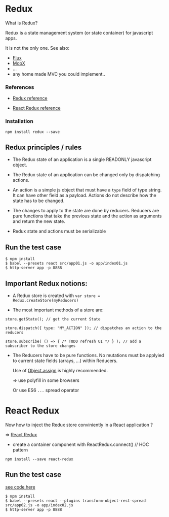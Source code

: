 # Redux

What is Redux?

Redux is a state management system (or state container) for javascript apps.

It is not the only one. See also:
- [Flux](https://github.com/facebook/flux)
- [MobX](https://github.com/mobxjs)
- ...
- any home made MVC you could implement..


### References

* [Redux reference](http://redux.js.org/)

* [React Redux reference](http://redux.js.org/docs/basics/UsageWithReact.html)


### Installation

```
npm install redux --save
```


## Redux principles / rules

* The Redux state of an application is a single READONLY javascript object.

* The Redux state of an application can be changed only by dispatching actions.

* An action is a simple js object that must have a `type` field of type string. It can have other field as a payload. Actions do not describe how the state has to be changed.

* The changes to apply to the state are done by reducers. Reducers are pure functions that take the previous state and the action as arguments and return the new state.

* Redux state and actions must be serializable


## Run the test case

```
$ npm install
$ babel --presets react src/app01.js -o app/index01.js
$ http-server app -p 8888
```


## Important Redux notions:

* A Redux store is created with `var store = Redux.createStore(myReducers)`

* The most important methods of a store are:
```
store.getState(); // get the current State

store.dispatch({ type: "MY_ACTION" }); // dispatches an action to the reducers

store.subscribe( () => { /* TODO refresh UI */ } ); // add a subscriber to the store changes
```

* The Reducers have to be pure functions. No mutations must be applyied to current state fields (arrays, ...) within Reducers. 

  Use of [Object.assign](https://developer.mozilla.org/en-US/docs/Web/JavaScript/Reference/Global_Objects/Object/assign) is highly recommended.

  => use polyfill in some browsers

  Or use ES6 `...` spread operator



# React Redux

Now how to inject the Redux store conviniently in a React application ?

=> [React Redux](https://github.com/reactjs/react-redux)

* create a container component with ReactRedux.connect() // HOC pattern

```
npm install --save react-redux
```


## Run the test case

[see code here](./src/app02.js)

```
$ npm install
$ babel --presets react --plugins transform-object-rest-spread src/app02.js -o app/index02.js
$ http-server app -p 8888
```


